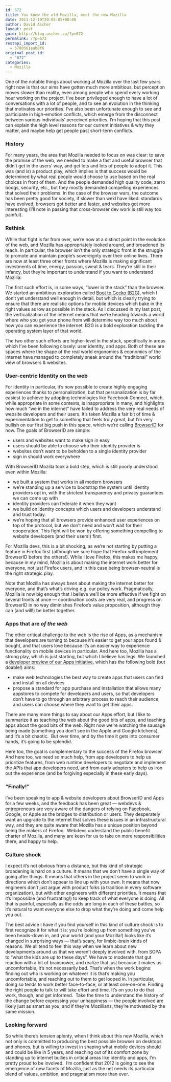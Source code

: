 ```yaml
---
id: 672
title: You knew the old Mozilla, meet the new Mozilla
date: 2011-12-19T20:05:05+00:00
author: David Ascher
layout: post
guid: http://blog.ascher.ca/?p=672
permalink: /?p=672
restapi_import_id:
  - 5780561eab8f6
original_post_id:
  - "672"
categories:
  - Mozilla
---
```

One of the notable things about working at Mozilla over the last few years right now is that our aims have gotten much more ambitious, but perception moves slower than reality, even among people who spend every working hour working on the project. I&#8217;ve been privileged enough to have a lot of conversations with a lot of people, and to see an evolution in the thinking that motivates our priorities. I&#8217;ve also been unfortunate enough to see and participate in high-emotion conflicts, which emerge from the disconnect between various individuals&#8217; perceived priorities. I&#8217;m hoping that this post can explain the high level reasons for our current initiatives & why they matter, and maybe help get people past short-term conflicts.

### History

For many years, the area that Mozilla needed to focus on was clear: to save the promise of the web, we needed to make a fast and useful browser that didn&#8217;t get in the users&#8217; way, and get lots and lots of people to adopt it. This was (and is) a product play, which implies is that success would be determined by what real people would choose to use based on the real choices in front of them. And the people demanded high quality code, zarro boogs, security, etc., but they mostly demanded compelling experiences that solved their problems. In the case of the browser wars, the outcome has been pretty good for society, if slower than we&#8217;d have liked: standards have evolved, browsers got better and faster, and websites got more interesting (I&#8217;ll note in passing that cross-browser dev work is still way too painful).

### Rethink

While that fight is far from over, we&#8217;re now at a distinct point in the evolution of the web, and Mozilla has appropriately looked around, and broadened its reach. In particular, the browser isn&#8217;t the only strategic front in the struggle to promote and maintain people&#8217;s sovereignty over their online lives. There are now at least three other fronts where Mozilla is making significant investments of time, energy, passion, sweat & tears. They&#8217;re still in their infancy, but they&#8217;re important to understand if you want to understand Mozilla:

The first such effort is, in some ways, &#8220;lower in the stack&#8221; than the browser. We started an ambitious exploration called [Boot to Gecko (B2G)](https://wiki.mozilla.org/B2G), which I don&#8217;t yet understand well enough in detail, but which is clearly trying to ensure that there are realistic options for mobile devices which bake in the right values as low as possible in the stack. As I discussed in my last post, the verticalization of the internet means that we&#8217;re heading towards a world where who you get your phone from will determine way too much about how you can experience the internet. B2G is a bold exploration tackling the operating system layer of that world.

The two other such efforts are higher-level in the stack, specifically in areas which I&#8217;ve been following closely: user identity, and apps. Both of these are spaces where the shape of the real world ergonomics & economics of the internet have managed to completely sneak around the &#8220;traditional&#8221; world view of browsers & websites.

### User-centric Identity on the web

For identity in particular, it&#8217;s now possible to create highly engaging experiences thanks to personalization, but that personalization is by far easiest to achieve by adopting technologies like Facebook Connect, which, while appropriate in some contexts, is inappropriate in many, and highlights how much &#8220;we in the internet&#8221; have failed to address the very real needs of website developers and their users. It&#8217;s taken Mozilla a fair bit of time & experimentation to get to something that feels truly great, but I&#8217;m very bullish on our first big push in this space, which we&#8217;re calling [BrowserID](https://browserid.org/about) for now. The goals of BrowserID are simple:

  * users and websites want to make sign in easy
  * users should be able to choose who their identity provider is
  * websites don&#8217;t want to be beholden to a single identity provider
  * sign in should work everywhere

With BrowserID Mozilla took a bold step, which is still poorly understood even within Mozilla:

  * we built a system that works in all modern browsers
  * we&#8217;re standing up a service to bootstrap the system until identity providers opt in, with the strictest transparency and privacy guarantees we can come up with
  * identity providers can federate it when they want
  * we build on identity concepts which users and developers understand and trust today.
  * we&#8217;re hoping that all browsers provide enhanced user experiences on top of the protocol, but we don&#8217;t need and won&#8217;t wait for their cooperation. This fight will be won by offering something compelling to website developers (and their users!) first.

For Mozilla devs, this is a bit shocking, as we&#8217;re not starting by putting a feature in Firefox first (although we sure hope that Firefox will implement BrowserID before the others!). While I love Firefox, this makes me happy, because in my mind, Mozilla is about making the internet work better for everyone, not just Firefox users, and in this case being browser-neutral is the right strategic play.

Note that Mozilla has always _been_ about making the internet better for everyone, and that&#8217;s what&#8217;s driving e.g. our policy work. Pragmatically, Mozilla is now big enough that I believe we&#8217;ll be more effective if we fight on several fronts at once &#8212; coordination costs are very real, and progress on BrowserID in no way diminishes Firefox&#8217;s value proposition, although they can (and will!) be better together.

### Apps that are _of the web_

The other critical challenge to the web is the rise of Apps, as a mechanism that developers are turning to because it&#8217;s easier to get your apps found & bought, and that users love because it&#8217;s an easier way to experience functionality on mobile devices in particular. And here too, Mozilla has a strong play, which is just starting, but which I believe has legs. We launched a [developer preview of our Apps initiative](https://apps-preview.mozilla.org/), which has the following bold (but doable!) aims:

  * make web technologies the best way to create apps that users can find and install on all devices
  * propose a standard for app purchase and installation that allows many appstores to compete for developers and users, so that developers don&#8217;t have to go through an arbitrary process to reach their audience, and users can choose where they want to get their apps.

There are many more things to say about our Apps effort, but I like to summarize it as teaching the web about the good bits of apps, and teaching apps about the good bits of the web. Right now we&#8217;re watching the sausage being made (something you don&#8217;t see in the Apple and Google kitchens), and it&#8217;s a bit chaotic.  But over time, and by the time it gets into consumer hands, it&#8217;s going to be splendid.

Here too, the goal is complementary to the success of the Firefox browser. And here too, we need so much help, from app developers to help us prioritize features, from web runtime developers to negotiate and implement the APIs that app developers need, and from early adopters to help us iron out the experience (and be forgiving especially in these early days).

### &#8220;Finally!&#8221;

I&#8217;ve been speaking to app & website developers about BrowserID and Apps for a few weeks, and the feedback has been great &#8212; webdevs & entrepreneurs are very aware of the dangers of relying on Facebook, Google, or Apple as the bridges to distribution or users. They desperately want an upgrade to the internet that solves these issues in an infrastructural way, and they are quite aware that Mozilla has a unique position beyond being the makers of Firefox.  Webdevs understand the public benefit charter of Mozilla, and many are keen for us to take on more responsibilities there, and happy to help.

### Culture shock

I expect it&#8217;s not obvious from a distance, but this kind of strategic broadening is hard on a culture. It means that we don&#8217;t have a single way of going after things. It means that others in the project seem to work in directions which don&#8217;t appear to line up with your own. It means that now engineers don&#8217;t just argue with product folks (a tradition in every software organization), but with other engineers with different priorities. It means that it&#8217;s impossible (and frustrating!) to keep track of what everyone is doing. All that is painful, especially as the odds are long in each of these battles, so it&#8217;s natural to want everyone else to drop what they&#8217;re doing and come help you out.

The best advice I have if you find yourself in this kind of culture shock is to first recognize it for what it is: you&#8217;re looking up from something you&#8217;ve been heads-down in, and your world (and your Mozilla!) looks like it&#8217;s changed in surprising ways &#8212; that&#8217;s scary, for limbic-brain kinds of reasons. We all tend to feel this way when we learn about new developments around us that we weren&#8217;t deeply involved with, from SOPA to &#8220;what the kids are up to these days&#8221;. We have to moderate that gut reaction with a bit of brainpower, and realize that just because it makes us uncomfortable, it&#8217;s not necessarily bad. That&#8217;s when the work begins: finding out who is working on whatever it is that&#8217;s making you uncomfortable, and reaching out to them to get looped in. In particular, doing so tends to work better face-to-face, or at least one-on-one. Finding the right people to talk to will take effort and time. It&#8217;s on you to do that work, though, and get informed.  Take the time to understand the history of the change before expressing your unhappiness &#8212; the people involved are likely just as smart as you, and if they&#8217;re Mozillians, they&#8217;re motivated by the same mission.

### Looking forward

So while there&#8217;s tension aplenty, when I think about this new Mozilla, which not only is committed to producing the best possible browser on desktops and phones, but is willing to invest in shaping what mobile devices should and could be like in 5 years, and reaching out of its comfort zone by standing up to internet bullies in critical areas like identity and apps, I&#8217;m pretty proud to be involved.  I&#8217;m confident that 2012 is going to see the emergence of new facets of Mozilla, just as the net needs its particular blend of values, ambition, and pragmatism more than ever.